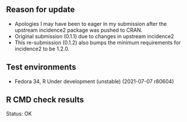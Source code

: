 ## Reason for update
* Apologies I may have been to eager in my submission after the upstream incidence2 package was pushed to CRAN.
* Original submission (0.1.1) due to changes in upstream incidence2
* This re-submission (0.1.2) also bumps the minimum requirements for incidence2 to be 1.2.0.

## Test environments
* Fedora 34, R Under development (unstable) (2021-07-07 r80604)

## R CMD check results
Status: OK

